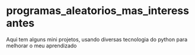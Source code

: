 # programas_aleatorios_mas_interessantes
 Aqui tem alguns mini projetos, usando diversas tecnologia do python para melhorar o meu aprendizado
